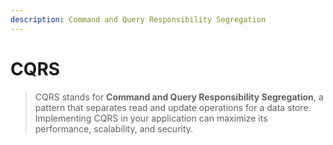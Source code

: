 ```yaml
---
description: Command and Query Responsibility Segregation
---
```


# CQRS

> CQRS stands for **Command and Query Responsibility Segregation**, a pattern that separates read and update operations for a data store. Implementing CQRS in your application can maximize its performance, scalability, and security.
